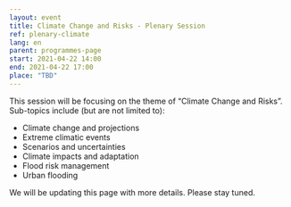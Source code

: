 ```yaml
---
layout: event
title: Climate Change and Risks - Plenary Session
ref: plenary-climate
lang: en
parent: programmes-page
start: 2021-04-22 14:00
end: 2021-04-22 17:00
place: "TBD"
---
```


This session will be focusing on the theme of “Climate Change and Risks”. Sub-topics include (but are not limited to):

- Climate change and projections
- Extreme climatic events
- Scenarios and uncertainties
- Climate impacts and adaptation
- Flood risk management
- Urban flooding

We will be updating this page with more details. Please stay tuned.
